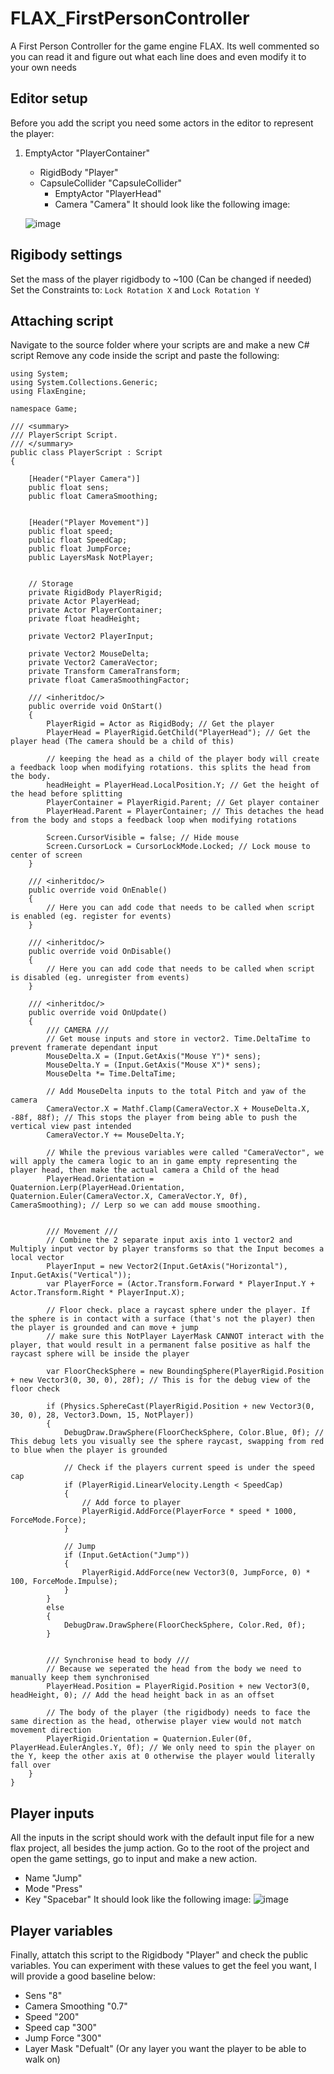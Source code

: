 # FLAX_FirstPersonController
A First Person Controller for the game engine FLAX. Its well commented so you can read it and figure out what each line does and even modify it to your own needs

## Editor setup
Before you add the script you need some actors in the editor to represent the player:
1. EmptyActor "PlayerContainer"
   - RigidBody "Player"
   - CapsuleCollider "CapsuleCollider"
     - EmptyActor "PlayerHead"
     - Camera "Camera"
It should look like the following image:

    ![image](https://github.com/user-attachments/assets/685fb5ae-6f1b-4e3b-a8fb-4d542e87b6ee)

## Rigibody settings
Set the mass of the player rigidbody to ~100 (Can be changed if needed)
Set the Constraints to: `Lock Rotation X` and `Lock Rotation Y`


## Attaching script
Navigate to the source folder where your scripts are and make a new C# script
Remove any code inside the script and paste the following:
```
using System;
using System.Collections.Generic;
using FlaxEngine;

namespace Game;

/// <summary>
/// PlayerScript Script.
/// </summary>
public class PlayerScript : Script
{
    
    [Header("Player Camera")]
    public float sens;
    public float CameraSmoothing;
    
    
    [Header("Player Movement")]
    public float speed;
    public float SpeedCap;
    public float JumpForce;
    public LayersMask NotPlayer;
    
    
    // Storage
    private RigidBody PlayerRigid;
    private Actor PlayerHead;
    private Actor PlayerContainer;
    private float headHeight;

    private Vector2 PlayerInput;
    
    private Vector2 MouseDelta;
    private Vector2 CameraVector;
    private Transform CameraTransform;
    private float CameraSmoothingFactor;
    
    /// <inheritdoc/>
    public override void OnStart()
    {
        PlayerRigid = Actor as RigidBody; // Get the player
        PlayerHead = PlayerRigid.GetChild("PlayerHead"); // Get the player head (The camera should be a child of this)
        
        // keeping the head as a child of the player body will create a feedback loop when modifying rotations. this splits the head from the body.
        headHeight = PlayerHead.LocalPosition.Y; // Get the height of the head before splitting
        PlayerContainer = PlayerRigid.Parent; // Get player container
        PlayerHead.Parent = PlayerContainer; // This detaches the head from the body and stops a feedback loop when modifying rotations
        
        Screen.CursorVisible = false; // Hide mouse
        Screen.CursorLock = CursorLockMode.Locked; // Lock mouse to center of screen
    }
    
    /// <inheritdoc/>
    public override void OnEnable()
    {
        // Here you can add code that needs to be called when script is enabled (eg. register for events)
    }

    /// <inheritdoc/>
    public override void OnDisable()
    {
        // Here you can add code that needs to be called when script is disabled (eg. unregister from events)
    }

    /// <inheritdoc/>
    public override void OnUpdate()
    {
        /// CAMERA ///
        // Get mouse inputs and store in vector2. Time.DeltaTime to prevent framerate dependant input
        MouseDelta.X = (Input.GetAxis("Mouse Y")* sens);
        MouseDelta.Y = (Input.GetAxis("Mouse X")* sens);
        MouseDelta *= Time.DeltaTime;
        
        // Add MouseDelta inputs to the total Pitch and yaw of the camera
        CameraVector.X = Mathf.Clamp(CameraVector.X + MouseDelta.X, -88f, 88f); // This stops the player from being able to push the vertical view past intended
        CameraVector.Y += MouseDelta.Y;
        
        // While the previous variables were called "CameraVector", we will apply the camera logic to an in game empty representing the player head, then make the actual camera a Child of the head
        PlayerHead.Orientation = Quaternion.Lerp(PlayerHead.Orientation, Quaternion.Euler(CameraVector.X, CameraVector.Y, 0f), CameraSmoothing); // Lerp so we can add mouse smoothing.
        
        
        /// Movement ///
        // Combine the 2 separate input axis into 1 vector2 and Multiply input vector by player transforms so that the Input becomes a local vector
        PlayerInput = new Vector2(Input.GetAxis("Horizontal"), Input.GetAxis("Vertical"));
        var PlayerForce = (Actor.Transform.Forward * PlayerInput.Y + Actor.Transform.Right * PlayerInput.X);
        
        // Floor check. place a raycast sphere under the player. If the sphere is in contact with a surface (that's not the player) then the player is grounded and can move + jump
        // make sure this NotPlayer LayerMask CANNOT interact with the player, that would result in a permanent false positive as half the raycast sphere will be inside the player
        
        var FloorCheckSphere = new BoundingSphere(PlayerRigid.Position + new Vector3(0, 30, 0), 28f); // This is for the debug view of the floor check
        
        if (Physics.SphereCast(PlayerRigid.Position + new Vector3(0, 30, 0), 28, Vector3.Down, 15, NotPlayer))
        {
            DebugDraw.DrawSphere(FloorCheckSphere, Color.Blue, 0f); // This debug lets you visually see the sphere raycast, swapping from red to blue when the player is grounded
            
            // Check if the players current speed is under the speed cap
            if (PlayerRigid.LinearVelocity.Length < SpeedCap)
            {
                // Add force to player
                PlayerRigid.AddForce(PlayerForce * speed * 1000, ForceMode.Force);
            }
            
            // Jump
            if (Input.GetAction("Jump"))
            {
                PlayerRigid.AddForce(new Vector3(0, JumpForce, 0) * 100, ForceMode.Impulse);
            }
        }
        else
        {
            DebugDraw.DrawSphere(FloorCheckSphere, Color.Red, 0f);
        }
        

        /// Synchronise head to body ///
        // Because we seperated the head from the body we need to manually keep them synchronised
        PlayerHead.Position = PlayerRigid.Position + new Vector3(0, headHeight, 0); // Add the head height back in as an offset
        
        // The body of the player (the rigidbody) needs to face the same direction as the head, otherwise player view would not match movement direction
        PlayerRigid.Orientation = Quaternion.Euler(0f, PlayerHead.EulerAngles.Y, 0f); // We only need to spin the player on the Y, keep the other axis at 0 otherwise the player would literally fall over
    }
}
```

## Player inputs
All the inputs in the script should work with the default input file for a new flax project, all besides the jump action.
Go to the root of the project and open the game settings, go to input and make a new action.
- Name "Jump"
- Mode "Press"
- Key "Spacebar"
It should look like the following image:
![image](https://github.com/user-attachments/assets/5adf8d02-136e-4bbe-8c87-3beefb23fac3)


## Player variables
Finally, attatch this script to the Rigidbody "Player" and check the public variables.
You can experiment with these values to get the feel you want, I will provide a good baseline below:
- Sens "8"
- Camera Smoothing "0.7"
- Speed "200"
- Speed cap "300"
- Jump Force "300"
- Layer Mask "Defualt" (Or any layer you want the player to be able to walk on)
